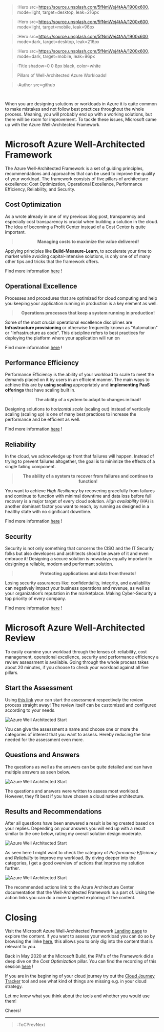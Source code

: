 > :Hero src=https://source.unsplash.com/5fNmWej4tAA/1900x600,
>       mode=light,
>       target=desktop,
>       leak=216px

> :Hero src=https://source.unsplash.com/5fNmWej4tAA/1200x600,
>       mode=light,
>       target=mobile,
>       leak=96px

> :Hero src=https://source.unsplash.com/5fNmWej4tAA/1900x600,
>       mode=dark,
>       target=desktop,
>       leak=216px

> :Hero src=https://source.unsplash.com/5fNmWej4tAA/1200x600,
>       mode=dark,
>       target=mobile,
>       leak=96px

> :Title shadow=0 0 8px black, color=white
>
> Pillars of Well-Architected Azure Workloads!

> :Author src=github

<br>

When you are designing solutions or workloads in Azure it is quite common to make mistakes and not follow best practices throughout the whole process. Meaning, you will probably end up with a working solutions, but there will be room for improvement. To tackle these issues, Microsoft came up with the Azure Well-Architected Framework. 

# Microsoft Azure Well-Architected Framework
The Azure Well-Architected Framework is a set of guiding principles, recommendations and approaches that can be used to improve the quality of your  workload. The framework consists of five pillars of architecture excellence: Cost Optimization, Operational Excellence, Performance Efficiency, Reliability, and Security.

## Cost Optimization
As a wrote already in one of my previous blog post, transparency and especially cost transparency is crucial when building a solution in the cloud. The idea of becoming a Profit Center instead of a Cost Center is quite important. 

**<center><blockquote>Managing costs to maximize the value delivered!</center></blockquote>**

Applying principles like **Build-Measure-Learn**, to accelerate your time to market while avoiding capital-intensive solutions, is only one of of many other tips and tricks that the framework offers.

Find more information [here](https://docs.microsoft.com/en-us/azure/architecture/framework/cost/overview) !

## Operational Excellence
Processes and procedures that are optimized for cloud computing and help you keeping your application running in production is a key element as well.  

**<center><blockquote>Operations processes that keep a system running in production!</center></blockquote>**

Some of the most crucial operational excellence disciplines are **Infrastructure provisioning** or otherwise frequently known as "Automation" or "Infrastructure as code". This discipline refers to best practices for deploying the platform where your application will run on

Find more information [here](https://docs.microsoft.com/en-us/azure/architecture/framework/devops/overview) !

## Performance Efficiency
Performance Efficiency is the ability of your workload to scale to meet the demands placed on it by users in an efficient manner. The main ways to achieve this are by **using scaling** appropriately and **implementing PaaS offerings** that have scaling built in.

**<center><blockquote>The ability of a system to adapt to changes in load!</center></blockquote>**

Designing solutions to *horizontal scale* (scaling out) instead of vertically scaling (scaling up) is one of many best practices to increase the performance and be efficient as well. 

Find more information [here](https://docs.microsoft.com/en-us/azure/architecture/framework/scalability/overview) !

## Reliability
In the cloud, we acknowledge up front that failures will happen. Instead of trying to prevent failures altogether, the goal is to minimize the effects of a single failing component.

**<center><blockquote>The ability of a system to recover from failures and continue to function!</center></blockquote>**

You want to achieve *High Resiliency* by recovering gracefully from failures and continue to function with minimal downtime and data loss before full recovery is a major target of every cloud solution. *High availability* (HA) is another dominant factor you want to reach, by running as designed in a healthy state with no significant downtime.

Find more information [here](https://docs.microsoft.com/en-us/azure/architecture/framework/resiliency/overview) !

## Security
Security is not only something that concerns the CISO and the IT Security folks but also developers and architects should be aware of it and even embrace it! Designing a secure solution is nowadays equally important to designing a reliable, modern and performant solution.   

**<center><blockquote>Protecting applications and data from threats!</center></blockquote>**

Losing security assurances like: confidentiality, integrity, and availability can negatively impact your business operations and revenue, as well as your organization’s reputation in the marketplace. Making Cyber-Security a top priority of every company. 

Find more information [here](https://docs.microsoft.com/en-us/azure/architecture/framework/security/overview) !

# Microsoft Azure Well-Architected Review

To easily examine your workload through the lenses of: reliability, cost management, operational excellence, security and performance efficiency a review assessment is available. Going through the whole process takes about 20 minutes, if you choose to check your workload against all five pillars.

## Start the Assessment
Using [this link](https://docs.microsoft.com/en-us/assessments/?mode=pre-assessment&id=azure-architecture-review) your can start the assessment respectively the review process straight away! The review itself can be customized and configured according to your needs. 

![Azure Well Architected Start](/img/AWA_start.PNG)

You can give the assessment a name and choose one or more the categories of interest that you want to assess. Hereby reducing the time needed for the  assessment even more. 

## Questions and Answers

The questions as well as the answers can be quite detailed and can have multiple answers as seen below.

![Azure Well Architected Start](/img/AWA_OpEx.PNG)

The questions and answers were written to assess most workload. However, they fit best if you have chosen a cloud native architecture.  

## Results and Recommendations  

After all questions have been answered a result is being created based on your replies. Depending on your answers you will end up with a result similar to the one below, rating my overall solution design moderate.   

![Azure Well Architected Start](/img/AWA_Recommend.PNG)

As seen here I might want to check the category of *Performance Efficiency* and *Reliability* to improve my workload. By diving deeper into the categories, I get a good overview of actions that improve my solution further. 

![Azure Well Architected Start](/img/AWA_Improve.PNG)

The recommended actions link to the Azure Architecture Center documentation that the Well-Architected Framework is a part of. Using the action links you can do a more targeted exploring of the content.  

# Closing
Visit the Microsoft Azure Well-Architected Framework [Landing page](https://docs.microsoft.com/en-us/azure/architecture/framework/) to explore the content. If you want to assess your workload you can do so by browsing the linke [here](https://docs.microsoft.com/en-us/assessments/?mode=pre-assessment&id=azure-architecture-review), this allows you to only dig into the content that is relevant to you.

Back in May 2020 at the Microsoft Build, the PM's of the Framework did a deep dive on the *Cost Optimization* pillar. You can find the recording of this session  [here](https://channel9.msdn.com/Events/Build/2020/INT119) !

If you are in the beginning of your cloud journey try out the [Cloud Journey Tracker](https://docs.microsoft.com/en-us/assessments/?id=cloud-journey-tracker) tool and see what kind of things are missing e.g. in your cloud strategy. 

Let me know what you think about the tools and whether you would use them!

Cheers!

---

> :ToCPrevNext